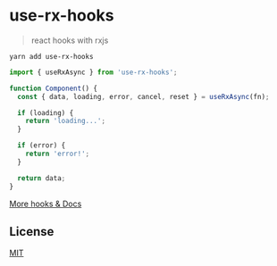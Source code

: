 # use-rx-hooks

> react hooks with rxjs

```
yarn add use-rx-hooks
```

```js
import { useRxAsync } from 'use-rx-hooks';

function Component() {
  const { data, loading, error, cancel, reset } = useRxAsync(fn);

  if (loading) {
    return 'loading...';
  }

  if (error) {
    return 'error!';
  }

  return data;
}
```

[More hooks & Docs](https://pong420.github.io/use-rx-hooks/?path=/story/userxasync--page)

## License

[MIT](LICENSE)
